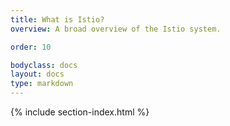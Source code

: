 ```yaml
---
title: What is Istio?
overview: A broad overview of the Istio system.

order: 10

bodyclass: docs
layout: docs
type: markdown
---
```


{% include section-index.html %}
